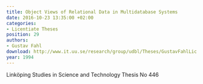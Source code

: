 ```yaml
---
title: Object Views of Relational Data in Multidatabase Systems
date: 2016-10-23 13:35:00 +02:00
categories:
- Licentiate Theses
position: 29
authors:
- Gustav Fahl
download: http://www.it.uu.se/research/group/udbl/Theses/GustavFahlLic.pdf
year: 1994
---
```


Linköping Studies in Science and Technology Thesis No 446
